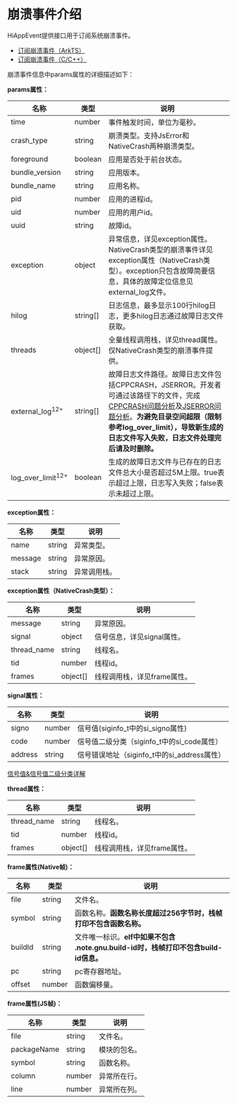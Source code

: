 # 崩溃事件介绍

HiAppEvent提供接口用于订阅系统崩溃事件。

- [订阅崩溃事件（ArkTS）](hiappevent-watcher-crash-events-arkts.md)
- [订阅崩溃事件（C/C++）](hiappevent-watcher-crash-events-ndk.md)

崩溃事件信息中params属性的详细描述如下：

**params属性：**

| 名称    | 类型   | 说明                       |
| ------- | ------ | ------------------------- |
| time     | number | 事件触发时间，单位为毫秒。 |
| crash_type | string | 崩溃类型。支持JsError和NativeCrash两种崩溃类型。 |
| foreground | boolean | 应用是否处于前台状态。 |
| bundle_version | string | 应用版本。 |
| bundle_name | string | 应用名称。 |
| pid | number | 应用的进程id。|
| uid | number | 应用的用户id。 |
| uuid | string | 故障id。 |
| exception | object | 异常信息，详见exception属性。NativeCrash类型的崩溃事件详见exception属性（NativeCrash类型）。exception只包含故障简要信息，具体的故障定位信息见external_log文件。 |
| hilog | string[] | 日志信息，最多显示100行hilog日志，更多hilog日志通过故障日志文件获取。|
| threads | object[] | 全量线程调用栈，详见thread属性。仅NativeCrash类型的崩溃事件提供。 |
| external_log<sup>12+</sup> | string[] | 故障日志文件路径。故障日志文件包括CPPCRASH，JSERROR。开发者可通过该路径下的文件，完成[CPPCRASH问题分析](cppcrash-guidelines.md)及[JSERROR问题分析](jscrash-guidelines.md)。**为避免目录空间超限（限制参考log_over_limit），导致新生成的日志文件写入失败，日志文件处理完后请及时删除。** |
| log_over_limit<sup>12+</sup> | boolean | 生成的故障日志文件与已存在的日志文件总大小是否超过5M上限。true表示超过上限，日志写入失败；false表示未超过上限。 |

**exception属性：**

| 名称    | 类型   | 说明                       |
| ------- | ------ | ------------------------- |
| name | string | 异常类型。 |
| message | string | 异常原因。 |
| stack | string | 异常调用栈。 |

**exception属性（NativeCrash类型）：**

| 名称    | 类型   | 说明                       |
| ------- | ------ | ------------------------- |
| message | string | 异常原因。 |
| signal | object | 信号信息，详见signal属性。 |
| thread_name | string | 线程名。 |
| tid | number | 线程id。 |
| frames | object[] | 线程调用栈，详见frame属性。 |

**signal属性：**

| 名称    | 类型   | 说明                       |
| ------- | ------ | ------------------------- |
| signo | number | 信号值(siginfo_t中的si_signo属性) |
| code | number | 信号值二级分类（siginfo_t中的si_code属性） |
| address | string | 信号错误地址（siginfo_t中的si_address属性） |

[信号值&信号值二级分类详解](cppcrash-guidelines.md)

**thread属性：**

| 名称    | 类型   | 说明                       |
| ------- | ------ | ------------------------- |
| thread_name | string | 线程名。 |
| tid | number | 线程id。 |
| frames | object[] | 线程调用栈，详见frame属性。 |

**frame属性(Native帧)：**

| 名称    | 类型   | 说明                       |
| ------- | ------ | ------------------------- |
| file | string | 文件名。 |
| symbol | string | 函数名称。**函数名称长度超过256字节时，栈帧打印不包含函数名称。** |
| buildId | string | 文件唯一标识。**elf中如果不包含 .note.gnu.build-id时，栈帧打印不包含build-id信息。** |
| pc | string | pc寄存器地址。 |
| offset | number | 函数偏移量。 |

**frame属性(JS帧)：**

| 名称    | 类型   | 说明                       |
| ------- | ------ | ------------------------- |
| file | string | 文件名。 |
| packageName | string | 模块的包名。 |
| symbol | string | 函数名称。 |
| column | number | 异常所在行。 |
| line | number | 异常所在列。 |
